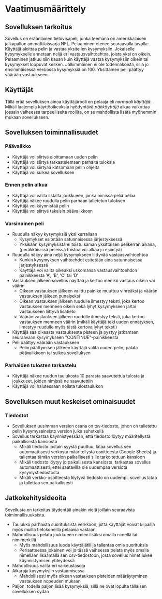 # Vaatimusmäärittely

## Sovelluksen tarkoitus

Sovellus on eräänlainen tietovisapeli, jonka teemana on amerikkalaisen 
jalkapallon ammattilaissarja NFL. Pelaaminen etenee seuraavalla tavalla: 
Käyttäjä aloittaa pelin ja vastaa yksitellen kysymyksiin. Jokaiselle 
kysymykselle annetaan neljä eri vastausvaihtoehtoa, joista yksi on oikein. 
Pelaaminen jatkuu niin kauan kuin käyttäjä vastaa kysymyksiin oikein tai 
kysymykset loppuvat kesken. Jälkimmäinen ei ole todennäköistä, sillä jo 
ensimmäisessä versiossa kysymyksiä on 100. Yksittäinen peli päättyy 
väärään vastaukseen.

## Käyttäjät

Tällä erää sovelluksen ainoa käyttäjärooli on pelaaja eli 
_normaali käyttäjä_. Mikäli laajempia käyttöoikeuksia hyödyntävä 
_pääkäyttäjä_ alkaa vaikuttaa jossain vaiheessa tarpeelliselta roolilta, 
on se mahdollista lisätä myöhemmin mukaan sovellukseen.

## Sovelluksen toiminnallisuudet

### Päävalikko

- Käyttäjä voi siirtyä aloittamaan uuden pelin
- Käyttäjä voi siirtyä tarkastelemaan parhaita tuloksia
- Käyttäjä voi siirtyää katsomaan pelin ohjeita
- Käyttäjä voi sulkea sovelluksen

### Ennen pelin alkua

- Käyttäjä voi valita listalta joukkueen, jonka nimissä peliä pelaa
- Käyttäjä näkee ruudulla pelin parhaan talletetun tuloksen
- Käyttäjä voi käynnistää pelin
- Käyttäjä voi siirtyä takaisin päävalikkoon

### Varsinainen peli

- Ruudulla näkyy kysymyksiä yksi kerrallaan
	- Kysymykset esitetään satunnaisessa järjestyksessä
	- Yksikään kysymyksistä ei toistu saman yksittäisen pelikerran 
aikana, (peräkkäisissä peleissä toistoa voi alkaa jo esiintyä)
- Ruudulla näkyy aina neljä kysymykseen liittyvää 
vastausvaihtoehtoa
	- Kunkin kysymyksen vaihtoehdot esitetään aina satunnaisessa järjestyksessä
	- Käyttäjä voi valita oikeaksi uskomansa vastausvaihtoehdon 
painikkeesta 'A', 'B', 'C' tai 'D'
- Vastauksen jälkeen sovellus näyttää ja kertoo menikö vastaus oikein vai 
väärin
	- Oikean vastauksen jälkeen valittu painike muuttuu vihreäksi ja 
väärän vastauksen jälkeen punaiseksi
	- Oikean vastauksen jälkeen ruudulle ilmestyy teksti, joka kertoo 
vastauksen menneen oikein sekä lyhyt kysymykseen ja/tai vastaukseen 
liittyvä lisätieto
	- Väärän vastauksen jälkeen ruudulle ilmestyy teksti, joka kertoo 
vastauksen menneen väärin (mikäli käyttäjä teki uuden ennätyksen, ilmestyy 
ruudulle myös tästä kertova lyhyt teksti)
- Käyttäjä saa oikeasta vastauksesta pisteen ja pystyy jatkamaan 
seuraavaan kysymykseen "CONTINUE"-painikkeesta
- Peli päättyy väärään vastaukseen
	- Pelin päättymisen jälkeen käyttäjä valita uuden 
pelin, palata päävalikkoon tai sulkea sovelluksen

### Parhaiden tulosten tarkastelu

- Käyttäjä näkee ruudun taulukosta 10 parasta saavutettua tulosta ja 
joukkueet, joiden nimissä ne saavutettiin
- Käyttäjä voi halutessaan nollata tulostaulukon

## Sovelluksen muut keskeiset ominaisuudet

### Tiedostot

- Sovelluksen uusimman version osana on tsv-tiedosto, johon on talletettu pelin kysymysaineisto version 
julkaisuhetkellä
- Sovellus tarkastaa käynnistyessään, että tiedosto löytyy määritellystä paikallisesta kansiosta
	- Mikäli tiedosto jostain syystä puuttuu, lataa sovellus sen automaattisesti verkosta määritellystä 
osoitteesta (Google Sheets) ja tallentaa tämän version paikallisesti sille tarkoitettuun kansioon
	- Mikäli tiedosto löytyy jo paikallisesta kansiosta, tarkastaa sovellus automaattisesti, ettei 
saatavilla ole uudempaa versiota kysymystiedostosta
	- Mikäli verkko-osoitteesta löytyvä tiedosto on uudempi, sovellus lataa ja tallettaa sen paikallisesti

## Jatkokehitysideoita

Sovellusta on tarkoitus täydentää ainakin vielä joillain seuraavista 
toiminnallisuuksista.

- Taulukko parhaista suorituksista verkkoon, jotta käyttäjät voivat 
kilpailla myös muilla tietokoneilla pelaavia vastaan
- Mahdollisuus pelata joukkueen nimien lisäksi omalla nimellä tai 
nimimerkillä
	- Myös mahdollisuus luoda käyttäjätili ja tallentaa omia 
suorituksia
	- Periaatteessa jokainen voi jo tässä vaiheessa pelata myös omalla 
nimellään lisäämällä sen csv-tiedostoon, josta sovellus nimet lukee 
käynnistymisen yhteydessä
- Mahdollisuus valita eri vaikeustasoja
- Aikaraja kysymyksiin vastaamisessa
	- Mahdollisesti myös oikean vastauksen pisteiden määräytyminen 
vastauksen nopeuden mukaan
- Paljon, todella paljon lisää kysymyksiä, sillä ne ovat lopulta tällaisen 
sovelluksen sydän

